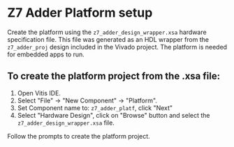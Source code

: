 # Z7 Adder Platform setup

Create the platform using the `z7_adder_design_wrapper.xsa` hardware specification file.
This file was generated as an HDL wrapper from the `z7_adder_proj` design included in
the Vivado project. The platform is needed for embedded apps to run.

## To create the platform project from the .xsa file:
1. Open Vitis IDE.
2. Select "File" → "New Component" → "Platform".
3. Set Component name to: `z7_adder_platf`, click "Next"
4. Select "Hardware Design", click on "Browse" button
and select the `z7_adder_design_wrapper.xsa` file.

Follow the prompts to create the platform project.
